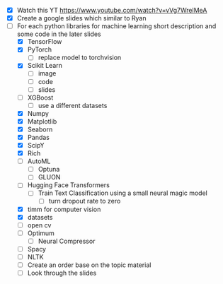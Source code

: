 - [x] Watch this YT https://www.youtube.com/watch?v=vVg7WrelMeA
- [x] Create a google slides which similar to Ryan 
- [ ] For each python libraries for machine learning short description  and some code in the later slides 
	- [x]  TensorFlow 
	- [x] PyTorch 
		- [ ] replace model to torchvision
	- [x] Scikit Learn 
		- [ ] image
		- [ ] code 
		- [ ] slides
	- [ ] XGBoost
		- [ ] use a different datasets
	- [x] Numpy
	- [x] Matplotlib
	- [x] Seaborn
	- [x] Pandas 
	- [x] ScipY
	- [x] Rich 
	- [ ] AutoML
		- [ ] Optuna
		- [ ] GLUON
	- [ ] Hugging Face Transformers 
		- [ ] Train Text Classification using a small neural magic model 
			- [ ] turn dropout rate to zero 
	- [x] timm for computer vision 
	- [x] datasets
	- [ ] open cv 
	- [ ] Optimum 
		- [ ] Neural Compressor
	- [ ] Spacy
	- [ ] NLTK 
	- [ ] Create an order base on the topic material 
	- [ ] Look through the slides 
